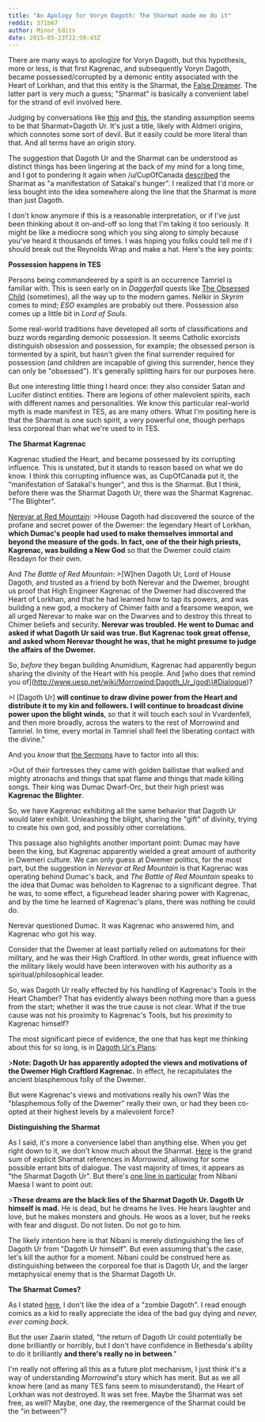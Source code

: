 ```yaml
---
title: "An Apology for Voryn Dagoth: The Sharmat made me do it"
reddit: 371b67
author: Minor_Edits
date: 2015-05-23T22:59:43Z
---
```


There are many ways to apologize for Voryn Dagoth, but this hypothesis, more or less, is that first Kagrenac, and subsequently Voryn Dagoth, became possessed/corrupted by a demonic entity associated with the Heart of Lorkhan, and that this entity is the Sharmat, the [False Dreamer](http://www.uesp.net/wiki/Lore:36_Lessons_of_Vivec,_Sermon_15). The latter part is very much a guess; "Sharmat" is basically a convenient label for the strand of evil involved here.

Judging by conversations like [this](http://www.imperial-library.info/content/sharmat-and-hortator) and [this](http://forums.uesp.net/viewtopic.php?f=30&amp;t=36451), the standing assumption seems to be that Sharmat=Dagoth Ur. It's just a title, likely with Aldmeri origins, which connotes some sort of devil. But it easily could be more literal than that. And all terms have an origin story.

The suggestion that Dagoth Ur and the Sharmat can be understood as distinct things has been lingering at the back of my mind for a long time, and I got to pondering it again when /u/CupOfCanada [described](http://www.reddit.com/r/teslore/comments/36ttt3/why_does_the_book_sithis_compel_the_reader_to_go/crh3iw4?context=3) the Sharmat as "a manifestation of Satakal's hunger". I realized that I'd more or less bought into the idea somewhere along the line that the Sharmat is more than just Dagoth.

I don't know anymore if this is a reasonable interpretation, or if I've just been thinking about it on-and-off so long that I'm taking it too seriously. It might be like a mediocre song which you sing along to simply because you've heard it thousands of times. I was hoping you folks could tell me if I should break out the Reynolds Wrap and make a hat. Here's the key points:

**Possession happens in TES**

Persons being commandeered by a spirit is an occurrence Tamriel is familiar with. This is seen early on in *Daggerfall* quests like [The Obsessed Child](http://www.uesp.net/wiki/Daggerfall:The_Obsessed_Child) (sometimes), all the way up to the modern games. Nelkir in *Skyrim* comes to mind; *ESO* examples are probably out there. Possession also comes up a little bit in *Lord of Souls*.

Some real-world traditions have developed all sorts of classifications and buzz words regarding demonic possession. It seems Catholic exorcists distinguish obsession and possession, for example; the obsessed person is tormented by a spirit, but hasn't given the final surrender required for possession (and children are incapable of giving this surrender, hence they can only be "obsessed"). It's generally splitting hairs for our purposes here.

But one interesting little thing I heard once: they also consider Satan and Lucifer distinct entities. There are legions of other malevolent spirits, each with different names and personalities. We know this particular real-world myth is made manifest in TES, as are many others. What I'm positing here is that the Sharmat is one such spirit, a very powerful one, though perhaps less corporeal than what we're used to in TES.

**The Sharmat Kagrenac**

Kagrenac studied the Heart, and became possessed by its corrupting influence. This is unstated, but it stands to reason based on what we do know. I think this corrupting influence was, as CupOfCanada put it, the "manifestation of Satakal's hunger", and this is the Sharmat. But I think, before there was the Sharmat Dagoth Ur, there was the Sharmat Kagrenac. "The Blighter".

[Nerevar at Red Mountain](http://www.uesp.net/wiki/Lore:Nerevar_at_Red_Mountain): 
&gt;House Dagoth had discovered the source of the profane and secret power of the Dwemer: the legendary Heart of Lorkhan, **which Dumac's people had used to make themselves immortal and beyond the measure of the gods. In fact, one of the their high priests, Kagrenac, was building a New God** so that the Dwemer could claim Resdayn for their own.

And *The Battle of Red Mountain*:
&gt;[W]hen Dagoth Ur, Lord of House Dagoth, and trusted as a friend by both Nerevar and the Dwemer, brought us proof that High Engineer Kagrenac of the Dwemer had discovered the Heart of Lorkhan, and that he had learned how to tap its powers, and was building a new god, a mockery of Chimer faith and a fearsome weapon, we all urged Nerevar to make war on the Dwarves and to destroy this threat to Chimer beliefs and security. **Nerevar was troubled. He went to Dumac and asked if what Dagoth Ur said was true. But Kagrenac took great offense, and asked whom Nerevar thought he was, that he might presume to judge the affairs of the Dwemer.**

So, *before* they began building Anumidium, Kagrenac had apparently begun sharing the divinity of the Heart with his people. And [who does that remind you of](http://www.uesp.net/wiki/Morrowind:Dagoth_Ur_(god\)#Dialogue)?

&gt;I [Dagoth Ur] **will continue to draw divine power from the Heart and distribute it to my kin and followers. I will continue to broadcast divine power upon the blight winds**, so that it will touch each soul in Vvardenfell, and then more broadly, across the waters to the rest of Morrowind and Tamriel. In time, every mortal in Tamriel shall feel the liberating contact with the divine."

And you *know* that [the Sermons](http://www.uesp.net/wiki/Lore:36_Lessons_of_Vivec,_Sermon_36) have to factor into all this: 

&gt;Out of their fortresses they came with golden ballistae that walked and mighty atronachs and things that spat flame and things that made killing songs. Their king was Dumac Dwarf-Orc, but their high priest was **Kagrenac the Blighter**.

So, we have Kagrenac exhibiting all the same behavior that Dagoth Ur would later exhibit. Unleashing the blight, sharing the "gift" of divinity, trying to create his own god, and possibly other correlations.

This passage also highlights another important point: Dumac may have been the king, but Kagrenac apparently wielded a great amount of authority in Dwemeri culture. We can only guess at Dwemer politics, for the most part, but the suggestion in *Nerevar at Red Mountain* is that Kagrenac was operating behind Dumac's back, and *The Battle of Red Mountain* speaks to the idea that Dumac was beholden to Kagrenac to a significant degree. That he was, to some effect, a figurehead leader sharing power with Kagrenac, and by the time he learned of Kagrenac's plans, there was nothing he could do. 

Nerevar questioned Dumac. It was Kagrenac who answered him, and Kagrenac who got his way. 

Consider that the Dwemer at least partially relied on automatons for their military, and he was their High Craftlord. In other words, great influence with the military likely would have been interwoven with his authority as a spiritual/philosophical leader.

So, was Dagoth Ur really effected by his handling of Kagrenac's Tools in the Heart Chamber? That has evidently always been nothing more than a guess from the start; whether it was the true cause is not clear. What if the true cause was not his proximity to Kagrenac's Tools, but his proximity to Kagrenac himself?

The most significant piece of evidence, the one that has kept me thinking about this for so long, is in [Dagoth Ur's Plans](http://www.uesp.net/wiki/Lore:Dagoth_Ur%27s_Plans):

&gt;**Note: Dagoth Ur has apparently adopted the views and motivations of the Dwemer High Craftlord Kagrenac.** In effect, he recapitulates the ancient blasphemous folly of the Dwemer.

But were Kagrenac's views and motivations really his own? Was the "blasphemous folly of the Dwemer" really their own, or had they been co-opted at their highest levels by a malevolent force?

**Distinguishing the Sharmat**

As I said, it's more a convenience label than anything else. When you get right down to it, we don't know much about the Sharmat. [Here](http://cs.uesp.net/index.php?game=mw&amp;do_more=1&amp;search=Sharmat&amp;rec=&amp;do_book=on&amp;do_dialogue=on) is the grand sum of explicit Sharmat references in *Morrowind*, allowing for some possible errant bits of dialogue. The vast majority of times, it appears as "the Sharmat Dagoth Ur". But there's [one line in particular](http://cs.uesp.net/index.php?game=mw&amp;ordid=343003&amp;rectype=INFO) from Nibani Maesa I want to point out:

&gt;**These dreams are the black lies of the Sharmat Dagoth Ur. Dagoth Ur himself is mad.** He is dead, but he dreams he lives. He hears laughter and love, but he makes monsters and ghouls. He woos as a lover, but he reeks with fear and disgust. Do not listen. Do not go to him.

The likely intention here is that Nibani is merely distinguishing the lies of Dagoth Ur from "Dagoth Ur himself". But even assuming that's the case, let's kill the author for a moment. Nibani could be construed here as distinguishing between the corporeal foe that is Dagoth Ur, and the larger metaphysical enemy that is the Sharmat Dagoth Ur.

**The Sharmat Comes?**

As I stated [here](http://forums.bethsoft.com/topic/1516428-dagoth-ur-still-alive-with-lorkhans-heart/), I don't like the idea of a "zombie Dagoth". I read enough comics as a kid to really appreciate the idea of the bad guy dying and *never, ever coming back*.

But the user Zaarin stated, "the return of Dagoth Ur could potentially be done brilliantly or horribly, but I don't have confidence in Bethesda's ability to do it brilliantly **and there's really no in between**."

I'm really not offering all this as a future plot mechanism, I just think it's a way of understanding *Morrowind*'s story which has merit. But as we all know here (and as many TES fans seem to misunderstand), the Heart of Lorkhan was not destroyed. It was set free. Maybe the Sharmat was set free, as well? Maybe, one day, the reemergence of the Sharmat could be the "in between"?
